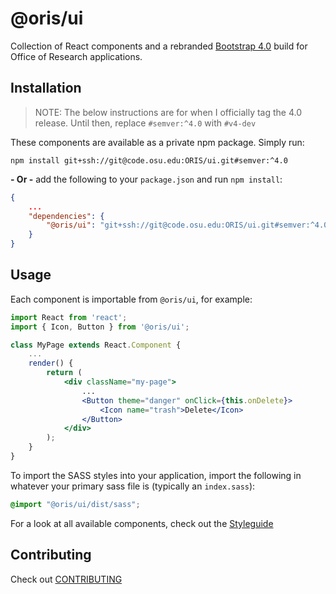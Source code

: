 # @oris/ui

Collection of React components and a rebranded [Bootstrap 4.0](https://getbootstrap.com/docs/4.0/getting-started/introduction/) build for Office of Research applications.

## Installation

>NOTE: The below instructions are for when I officially tag the 4.0 release. Until then, replace `#semver:^4.0` with `#v4-dev`

These components are available as a private npm package. Simply run:

```
npm install git+ssh://git@code.osu.edu:ORIS/ui.git#semver:^4.0
```

**- Or -** add the following to your `package.json` and run `npm install`:

```json
{
    ...
    "dependencies": {
        "@oris/ui": "git+ssh://git@code.osu.edu:ORIS/ui.git#semver:^4.0"
    }
}
```

## Usage

Each component is importable from `@oris/ui`, for example:

```jsx
import React from 'react';
import { Icon, Button } from '@oris/ui';

class MyPage extends React.Component {
    ...
    render() {
        return (
            <div className="my-page">
                ...
                <Button theme="danger" onClick={this.onDelete}>
                    <Icon name="trash">Delete</Icon>
                </Button>
            </div>
        );
    }
}
```

To import the SASS styles into your application, import the following in whatever your primary sass file is (typically an `index.sass`):

```css
@import "@oris/ui/dist/sass";
```

For a look at all available components, check out the [Styleguide](#)

## Contributing

Check out [CONTRIBUTING](CONTRIBUTING.md)

